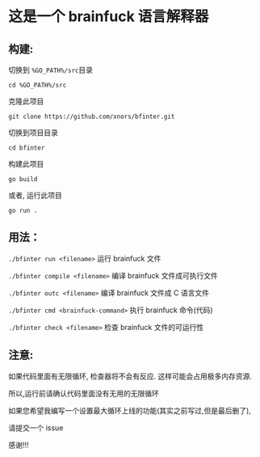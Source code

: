 # 这是一个 brainfuck 语言解释器

## 构建:
切换到 `%GO_PATH%/src`目录
```shell
cd %GO_PATH%/src
```
克隆此项目
```shell
git clone https://github.com/xnors/bfinter.git
```
切换到项目目录
```shell
cd bfinter
```
构建此项目
```shell
go build
```
或者, 运行此项目
```shell
go run .
```

## 用法：
`./bfinter run <filename>` 运行 brainfuck 文件

`./bfinter compile <filename>` 编译 brainfuck 文件成可执行文件

`./bfinter outc <filename>` 编译 brainfuck 文件成 C 语言文件

`./bfinter cmd <brainfuck-command>` 执行 brainfuck 命令(代码)

`./bfinter check <filename>` 检查 brainfuck 文件的可运行性

## 注意:
如果代码里面有无限循环, 检查器将不会有反应.
这样可能会占用极多内存资源.

所以,运行前请确认代码里面没有无用的无限循环

如果您希望我编写一个设置最大循环上线的功能(其实之前写过,但是最后删了),

请提交一个 issue

感谢!!!
